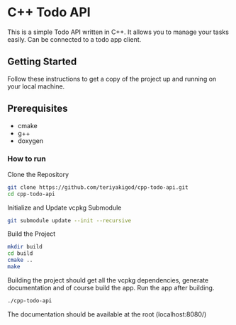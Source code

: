 # C++ Todo API

This is a simple Todo API written in C++. It allows you to manage your tasks easily. Can be connected to a todo app client.

## Getting Started

Follow these instructions to get a copy of the project up and running on your local machine.

## Prerequisites

- cmake
- g++
- doxygen

### How to run
Clone the Repository
```bash
git clone https://github.com/teriyakigod/cpp-todo-api.git
cd cpp-todo-api
```

Initialize and Update vcpkg Submodule
```bash
git submodule update --init --recursive
```

Build the Project
```bash
mkdir build
cd build
cmake ..
make
```
Building the project should get all the vcpkg dependencies, generate documentation and of course build the app.
Run the app after building.
```bash
./cpp-todo-api
```
The documentation should be available at the root (localhost:8080/)
